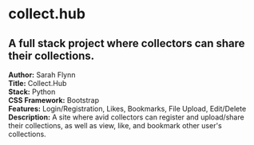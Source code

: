 # collect.hub
A full stack project where collectors can share their collections.<br>
---
**Author:** Sarah Flynn<br>
**Title:** Collect.Hub<br>
**Stack:** Python<br>
**CSS Framework:** Bootstrap<br>
**Features:** Login/Registration, Likes, Bookmarks, File Upload, Edit/Delete<br>
**Description:** A site where avid collectors can register and upload/share their collections, as well as view, like, and bookmark other user's collections.
